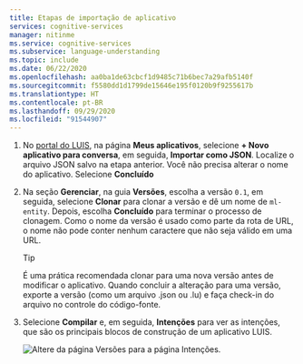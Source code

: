 ```yaml
---
title: Etapas de importação de aplicativo
services: cognitive-services
manager: nitinme
ms.service: cognitive-services
ms.subservice: language-understanding
ms.topic: include
ms.date: 06/22/2020
ms.openlocfilehash: aa0ba1de63cbcf1d9485c71b6bec7a29afb5140f
ms.sourcegitcommit: f5580dd1d1799de15646e195f0120b9f9255617b
ms.translationtype: HT
ms.contentlocale: pt-BR
ms.lasthandoff: 09/29/2020
ms.locfileid: "91544907"
---
```

1. No [portal do LUIS](https://www.luis.ai), na página **Meus aplicativos**, selecione **+ Novo aplicativo para conversa**, em seguida, **Importar como JSON**. Localize o arquivo JSON salvo na etapa anterior. Você não precisa alterar o nome do aplicativo. Selecione **Concluído**

1. Na seção **Gerenciar**, na guia **Versões**, escolha a versão `0.1`, em seguida, selecione **Clonar** para clonar a versão e dê um nome de `ml-entity`. Depois, escolha **Concluído** para terminar o processo de clonagem. Como o nome da versão é usado como parte da rota de URL, o nome não pode conter nenhum caractere que não seja válido em uma URL.

    > [!TIP]
    > É uma prática recomendada clonar para uma nova versão antes de modificar o aplicativo. Quando concluir a alteração para uma versão, exporte a versão (como um arquivo .json ou .lu) e faça check-in do arquivo no controle do código-fonte.

1. Selecione **Compilar** e, em seguida, **Intenções** para ver as intenções, que são os principais blocos de construção de um aplicativo LUIS.

    ![Altere da página Versões para a página Intenções.](../media/tutorial-machine-learned-entity/new-version-imported-app.png)
